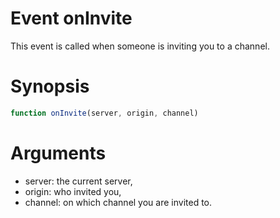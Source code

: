 # Event onInvite

This event is called when someone is inviting you to a channel.

# Synopsis

```javascript
function onInvite(server, origin, channel)
```

# Arguments

- server: the current server,
- origin: who invited you,
- channel: on which channel you are invited to.

